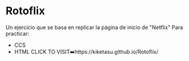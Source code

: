 # Rotoflix
Un ejercicio que se basa en replicar la página de inicio de "Netflix"
Para practicar:
- CCS
- HTML
  CLICK TO VISIT➡️https://kiketasu.github.io/Rotoflix/


